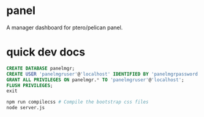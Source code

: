 # panel
A manager dashboard for ptero/pelican panel.

# quick dev docs
```sql
CREATE DATABASE panelmgr;
CREATE USER 'panelmgruser'@'localhost' IDENTIFIED BY 'panelmgrpassword';
GRANT ALL PRIVILEGES ON panelmgr.* TO 'panelmgruser'@'localhost';
FLUSH PRIVILEGES;
exit
```

```sh
npm run compilecss # Compile the bootstrap css files
node server.js
```
